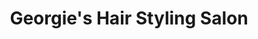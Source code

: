 ---
title: "Georgie's Hair Styling Salon"
url: /oriental/georgies-hair-styling-salon/
shop: Kosmetik
---
